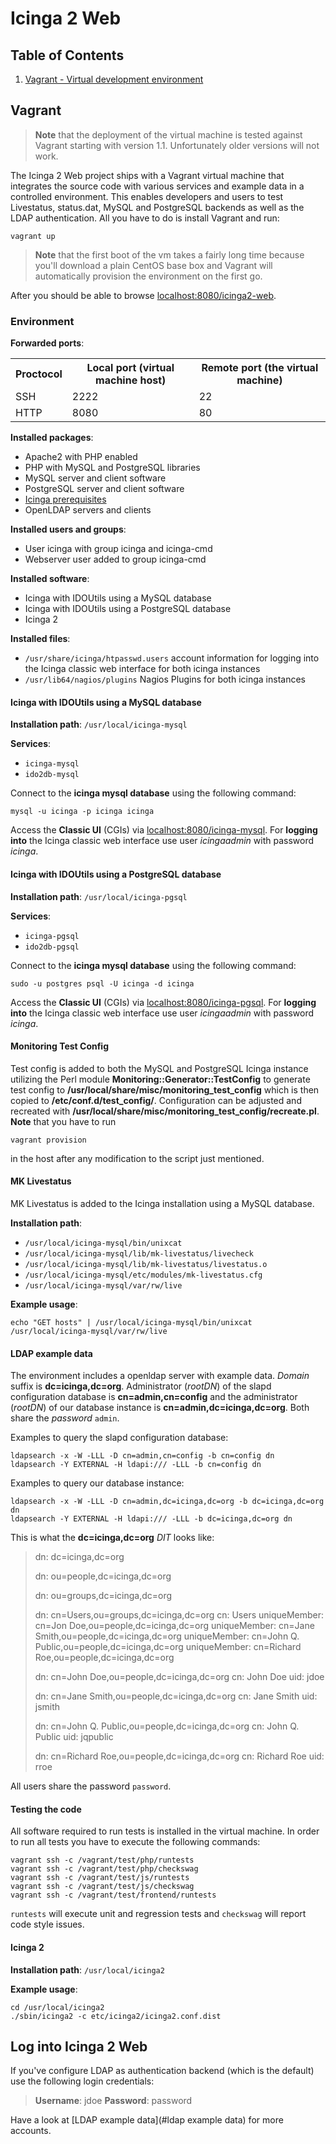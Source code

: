 # Icinga 2 Web

## Table of Contents

1. [Vagrant - Virtual development environment](#vagrant)

## Vagrant

> **Note** that the deployment of the virtual machine is tested against Vagrant starting with version 1.1.
> Unfortunately older versions will not work.

The Icinga 2 Web project ships with a Vagrant virtual machine that integrates
the source code with various services and example data in a controlled
environment. This enables developers and users to test Livestatus, status.dat,
MySQL and PostgreSQL backends as well as the LDAP authentication. All you
have to do is install Vagrant and run:

    vagrant up

> **Note** that the first boot of the vm takes a fairly long time because
> you'll download a plain CentOS base box and Vagrant will automatically
> provision the environment on the first go.

After you should be able to browse [localhost:8080/icinga2-web](http://localhost:8080/icinga2-web).

### Environment

**Forwarded ports**:

<table>
    <tr>
        <th>Proctocol</th>
        <th>Local port (virtual machine host)</th>
        <th>Remote port (the virtual machine)</th>
    </tr>
    <tr>
        <td>SSH</td>
        <td>2222</td>
        <td>22</td>
    </tr>
    <tr>
        <td>HTTP</td>
        <td>8080</td>
        <td>80</td>
    </tr>
</table>

**Installed packages**:

* Apache2 with PHP enabled
* PHP with MySQL and PostgreSQL libraries
* MySQL server and client software
* PostgreSQL server and client software
* [Icinga prerequisites](http://docs.icinga.org/latest/en/quickstart-idoutils.html#installpackages)
* OpenLDAP servers and clients

**Installed users and groups**:

* User icinga with group icinga and icinga-cmd
* Webserver user added to group icinga-cmd

**Installed software**:

* Icinga with IDOUtils using a MySQL database
* Icinga with IDOUtils using a PostgreSQL database
* Icinga 2

**Installed files**:

* `/usr/share/icinga/htpasswd.users` account information for logging into the Icinga classic web interface for both icinga instances
* `/usr/lib64/nagios/plugins` Nagios Plugins for both icinga instances

#### Icinga with IDOUtils using a MySQL database

**Installation path**: `/usr/local/icinga-mysql`

**Services**:

* `icinga-mysql`
* `ido2db-mysql`

Connect to the **icinga mysql database** using the following command:

    mysql -u icinga -p icinga icinga

Access the **Classic UI** (CGIs) via [localhost:8080/icinga-mysql](http://localhost:8080/icinga-mysql).
For **logging into** the Icinga classic web interface use user *icingaadmin* with password *icinga*.

#### Icinga with IDOUtils using a PostgreSQL database

**Installation path**: `/usr/local/icinga-pgsql`

**Services**:

* `icinga-pgsql`
* `ido2db-pgsql`

Connect to the **icinga mysql database** using the following command:

    sudo -u postgres psql -U icinga -d icinga

Access the **Classic UI** (CGIs) via [localhost:8080/icinga-pgsql](http://localhost:8080/icinga-pgsql).
For **logging into** the Icinga classic web interface use user *icingaadmin* with password *icinga*.

#### Monitoring Test Config

Test config is added to both the MySQL and PostgreSQL Icinga instance utilizing the Perl module
**Monitoring::Generator::TestConfig** to generate test config to **/usr/local/share/misc/monitoring_test_config**
which is then copied to **<instance>/etc/conf.d/test_config/**.
Configuration can be adjusted and recreated with **/usr/local/share/misc/monitoring_test_config/recreate.pl**.
**Note** that you have to run

    vagrant provision

in the host after any modification to the script just mentioned.

#### MK Livestatus

MK Livestatus is added to the Icinga installation using a MySQL database.

**Installation path**:

* `/usr/local/icinga-mysql/bin/unixcat`
* `/usr/local/icinga-mysql/lib/mk-livestatus/livecheck`
* `/usr/local/icinga-mysql/lib/mk-livestatus/livestatus.o`
* `/usr/local/icinga-mysql/etc/modules/mk-livestatus.cfg`
* `/usr/local/icinga-mysql/var/rw/live`

**Example usage**:

    echo "GET hosts" | /usr/local/icinga-mysql/bin/unixcat /usr/local/icinga-mysql/var/rw/live

#### LDAP example data

The environment includes a openldap server with example data. *Domain* suffix is **dc=icinga,dc=org**.
Administrator (*rootDN*) of the slapd configuration database is **cn=admin,cn=config** and the
administrator (*rootDN*) of our database instance is **cn=admin,dc=icinga,dc=org**. Both share
the *password* `admin`.

Examples to query the slapd configuration database:

    ldapsearch -x -W -LLL -D cn=admin,cn=config -b cn=config dn
    ldapsearch -Y EXTERNAL -H ldapi:/// -LLL -b cn=config dn

Examples to query our database instance:

    ldapsearch -x -W -LLL -D cn=admin,dc=icinga,dc=org -b dc=icinga,dc=org dn
    ldapsearch -Y EXTERNAL -H ldapi:/// -LLL -b dc=icinga,dc=org dn

This is what the **dc=icinga,dc=org** *DIT* looks like:

> dn: dc=icinga,dc=org
>
> dn: ou=people,dc=icinga,dc=org
>
> dn: ou=groups,dc=icinga,dc=org
>
> dn: cn=Users,ou=groups,dc=icinga,dc=org
> cn: Users
> uniqueMember: cn=Jon Doe,ou=people,dc=icinga,dc=org
> uniqueMember: cn=Jane Smith,ou=people,dc=icinga,dc=org
> uniqueMember: cn=John Q. Public,ou=people,dc=icinga,dc=org
> uniqueMember: cn=Richard Roe,ou=people,dc=icinga,dc=org
>
> dn: cn=John Doe,ou=people,dc=icinga,dc=org
> cn: John Doe
> uid: jdoe
>
> dn: cn=Jane Smith,ou=people,dc=icinga,dc=org
> cn: Jane Smith
> uid: jsmith
>
> dn: cn=John Q. Public,ou=people,dc=icinga,dc=org
> cn: John Q. Public
> uid: jqpublic
>
> dn: cn=Richard Roe,ou=people,dc=icinga,dc=org
> cn: Richard Roe
> uid: rroe

All users share the password `password`.

#### Testing the code

All software required to run tests is installed in the virtual machine.
In order to run all tests you have to execute the following commands:

    vagrant ssh -c /vagrant/test/php/runtests
    vagrant ssh -c /vagrant/test/php/checkswag
    vagrant ssh -c /vagrant/test/js/runtests
    vagrant ssh -c /vagrant/test/js/checkswag
    vagrant ssh -c /vagrant/test/frontend/runtests

`runtests` will execute unit and regression tests and `checkswag` will report
code style issues.

#### Icinga 2

**Installation path**: `/usr/local/icinga2`

**Example usage**:

    cd /usr/local/icinga2
    ./sbin/icinga2 -c etc/icinga2/icinga2.conf.dist

## Log into Icinga 2 Web

If you've configure LDAP as authentication backend (which is the default) use the following login credentials:

> **Username**: jdoe
> **Password**: password

Have a look at [LDAP example data](#ldap example data) for more accounts.
